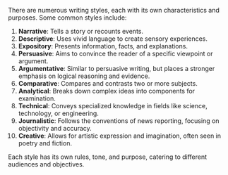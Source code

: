 There are numerous writing styles, each with its own characteristics and purposes. Some common styles include:  
  
1. **Narrative**: Tells a story or recounts events.  
2. **Descriptive**: Uses vivid language to create sensory experiences.  
3. **Expository**: Presents information, facts, and explanations.  
4. **Persuasive**: Aims to convince the reader of a specific viewpoint or argument.  
5. **Argumentative**: Similar to persuasive writing, but places a stronger emphasis on logical reasoning and evidence.  
6. **Comparative**: Compares and contrasts two or more subjects.  
7. **Analytical**: Breaks down complex ideas into components for examination.  
8. **Technical**: Conveys specialized knowledge in fields like science, technology, or engineering.  
9. **Journalistic**: Follows the conventions of news reporting, focusing on objectivity and accuracy.  
10. **Creative**: Allows for artistic expression and imagination, often seen in poetry and fiction.  
  
Each style has its own rules, tone, and purpose, catering to different audiences and objectives.
